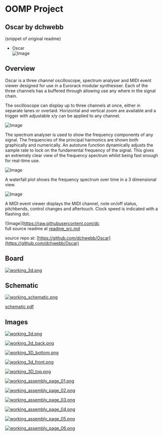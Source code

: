 # OOMP Project  
## Oscar  by dchwebb  
  
(snippet of original readme)  
  
- Oscar  
![Image](https://raw.githubusercontent.com/dchwebb/Oscar/master/Graphics/OscAB.jpg "icon")  
  
Overview  
--------  
  
Oscar is a three channel oscilloscope, spectrum analyser and MIDI event viewer designed for use in a Eurorack modular synthesiser. Each of the three channels has a buffered through allowing use any where in the signal chain.  
  
The oscilloscope can display up to three channels at once, either in separate lanes or overlaid. Horizontal and vertical zoom are available and a trigger with adjustable x/y can be applied to any channel.  
  
![Image](https://raw.githubusercontent.com/dchwebb/Oscar/master/Graphics/OscA.jpg "icon")  
  
The spectrum analyser is used to show the frequency components of any signal. The frequencies of the principal harmonics are shown both graphically and numerically. An autotune function dynamically adjusts the sample rate to lock on the fundamental frequency of the signal. This gives an extremely clear view of the frequency spectrum whilst being fast enough for real-time use.  
  
![Image](https://raw.githubusercontent.com/dchwebb/Oscar/master/Graphics/Spectrum.jpg "icon")  
  
A waterfall plot shows the frequency spectrum over time in a 3 dimensional view.  
  
![Image](https://raw.githubusercontent.com/dchwebb/Oscar/master/Graphics/WaterfallA.jpg "icon")  
  
A MIDI event viewer displays the MIDI channel, note on/off status, pitchbends, control changes and aftertouch. Clock speed is indicated with a flashing dot.   
  
![Image](https://raw.githubusercontent.com/dc  
  full source readme at [readme_src.md](readme_src.md)  
  
source repo at: [https://github.com/dchwebb/Oscar](https://github.com/dchwebb/Oscar)  
## Board  
  
[![working_3d.png](working_3d_600.png)](working_3d.png)  
## Schematic  
  
[![working_schematic.png](working_schematic_600.png)](working_schematic.png)  
  
[schematic pdf](working_schematic.pdf)  
## Images  
  
[![working_3d.png](working_3d_140.png)](working_3d.png)  
  
[![working_3d_back.png](working_3d_back_140.png)](working_3d_back.png)  
  
[![working_3D_bottom.png](working_3D_bottom_140.png)](working_3D_bottom.png)  
  
[![working_3d_front.png](working_3d_front_140.png)](working_3d_front.png)  
  
[![working_3D_top.png](working_3D_top_140.png)](working_3D_top.png)  
  
[![working_assembly_page_01.png](working_assembly_page_01_140.png)](working_assembly_page_01.png)  
  
[![working_assembly_page_02.png](working_assembly_page_02_140.png)](working_assembly_page_02.png)  
  
[![working_assembly_page_03.png](working_assembly_page_03_140.png)](working_assembly_page_03.png)  
  
[![working_assembly_page_04.png](working_assembly_page_04_140.png)](working_assembly_page_04.png)  
  
[![working_assembly_page_05.png](working_assembly_page_05_140.png)](working_assembly_page_05.png)  
  
[![working_assembly_page_06.png](working_assembly_page_06_140.png)](working_assembly_page_06.png)  
